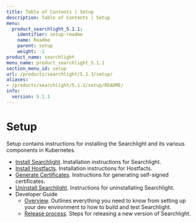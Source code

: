 ```yaml
---
title: Table of Contents | Setup
description: Table of Contents | Setup
menu:
  product_searchlight_5.1.1:
    identifier: setup-readme
    name: Readme
    parent: setup
    weight: -1
product_name: searchlight
menu_name: product_searchlight_5.1.1
section_menu_id: setup
url: /products/searchlight/5.1.1/setup/
aliases:
- /products/searchlight/5.1.1/setup/README/
info:
  version: 5.1.1
---
```


# Setup

Setup contains instructions for installing the Searchlight and its various components in Kubernetes.

- [Install Searchlight](/products/searchlight/5.1.1/setup/install). Installation instructions for Searchlight.
- [Install Hostfacts](/products/searchlight/5.1.1/setup/hostfacts). Installation instructions for Hostfacts.
- [Generate Certificates](/products/searchlight/5.1.1/setup/certificate). Instructions for generating self-signed certificates.
- [Uninstall Searchlight](/products/searchlight/5.1.1/setup/uninstall). Instructions for uninstallating Searchlight.
- Developer Guide
  - [Overview](/products/searchlight/5.1.1/setup/developer-guide/overview). Outlines everything you need to know from setting up your dev environment to how to build and test Searchlight.
  - [Release process](/products/searchlight/5.1.1/setup/developer-guide/release). Steps for releasing a new version of Searchlight.
